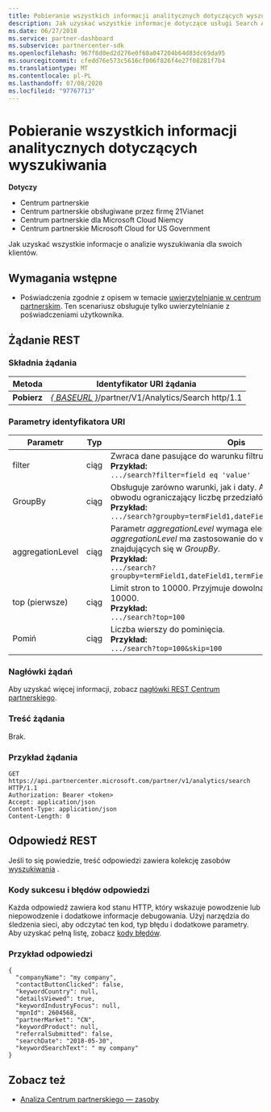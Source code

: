 ```yaml
---
title: Pobieranie wszystkich informacji analitycznych dotyczących wyszukiwania
description: Jak uzyskać wszystkie informacje dotyczące usługi Search Analytics.
ms.date: 06/27/2018
ms.service: partner-dashboard
ms.subservice: partnercenter-sdk
ms.openlocfilehash: 967f8d0ed2d276e0f68a047204b64d83dc69da95
ms.sourcegitcommit: cfedd76e573c5616cf006f826f4e27f08281f7b4
ms.translationtype: MT
ms.contentlocale: pl-PL
ms.lasthandoff: 07/08/2020
ms.locfileid: "97767713"
---
```

# <a name="get-all-search-analytics-information"></a>Pobieranie wszystkich informacji analitycznych dotyczących wyszukiwania

**Dotyczy**

- Centrum partnerskie
- Centrum partnerskie obsługiwane przez firmę 21Vianet
- Centrum partnerskie dla Microsoft Cloud Niemcy
- Centrum partnerskie Microsoft Cloud for US Government

Jak uzyskać wszystkie informacje o analizie wyszukiwania dla swoich klientów.

## <a name="prerequisites"></a>Wymagania wstępne

- Poświadczenia zgodnie z opisem w temacie [uwierzytelnianie w centrum partnerskim](partner-center-authentication.md). Ten scenariusz obsługuje tylko uwierzytelnianie z poświadczeniami użytkownika.

## <a name="rest-request"></a>Żądanie REST

### <a name="request-syntax"></a>Składnia żądania

| Metoda  | Identyfikator URI żądania |
|---------|-------------|
| **Pobierz** | [*\{ BASEURL \}*](partner-center-rest-urls.md)/partner/V1/Analytics/Search http/1.1 |

### <a name="uri-parameters"></a>Parametry identyfikatora URI

|    Parametr     |  Typ  |                                                                                                                   Opis                                                                                                                    |
|------------------|--------|--------------------------------------------------------------------------------------------------------------------------------------------------------------------------------------------------------------------------------------------------|
|      filter      | ciąg |                                                                     Zwraca dane pasujące do warunku filtru. </br> **Przykład:**</br> `.../search?filter=field eq 'value'`                                                                     |
|     GroupBy      | ciąg |                                         Obsługuje zarówno warunki, jak i daty. Algorytm krótkiego obwodu ograniczający liczbę przedziałów. </br> **Przykład:**</br> `.../search?groupby=termField1,dateField1,termField2`                                         |
| aggregationLevel | ciąg | Parametr *aggregationLevel* wymaga elementu *GroupBy*. Parametr *aggregationLevel* ma zastosowanie do wszystkich pól daty znajdujących się w *GroupBy*. </br> **Przykład:**</br>  `.../search?groupby=termField1,dateField1,termField2&aggregationLevel=day` |
|       top (pierwsze)        | ciąg |                                                                     Limit stron to 10000. Przyjmuje dowolną wartość mniejszą niż 10000.  </br> **Przykład:**</br>  `.../search?top=100`                                                                     |
|       Pomiń       | ciąg |                                                                                  Liczba wierszy do pominięcia. </br> **Przykład:**</br> `.../search?top=100&skip=100`                                                                                   |

### <a name="request-headers"></a>Nagłówki żądań

Aby uzyskać więcej informacji, zobacz [nagłówki REST Centrum partnerskiego](headers.md).

### <a name="request-body"></a>Treść żądania

Brak.

### <a name="request-example"></a>Przykład żądania

```http
GET https://api.partnercenter.microsoft.com/partner/v1/analytics/search HTTP/1.1
Authorization: Bearer <token>
Accept: application/json
Content-Type: application/json
Content-Length: 0
```

## <a name="rest-response"></a>Odpowiedź REST

Jeśli to się powiedzie, treść odpowiedzi zawiera kolekcję zasobów [wyszukiwania](partner-center-analytics-resources.md#search-resource) .

### <a name="response-success-and-error-codes"></a>Kody sukcesu i błędów odpowiedzi

Każda odpowiedź zawiera kod stanu HTTP, który wskazuje powodzenie lub niepowodzenie i dodatkowe informacje debugowania. Użyj narzędzia do śledzenia sieci, aby odczytać ten kod, typ błędu i dodatkowe parametry. Aby uzyskać pełną listę, zobacz [kody błędów](error-codes.md).

### <a name="response-example"></a>Przykład odpowiedzi

```http
{
  "companyName": "my company",
  "contactButtonClicked": false,
  "keywordCountry": null,
  "detailsViewed": true,
  "keywordIndustryFocus": null,
  "mpnId": 2604568,
  "partnerMarket": "CN",
  "keywordProduct": null,
  "referralSubmitted": false,
  "searchDate": "2018-05-30",
  "keywordSearchText": " my company"
}
```

## <a name="see-also"></a>Zobacz też

- [Analiza Centrum partnerskiego — zasoby](partner-center-analytics-resources.md)
